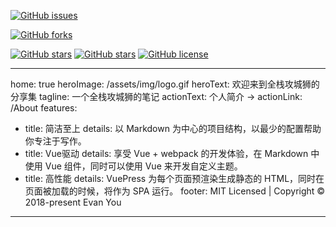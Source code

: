 [![GitHub issues](https://img.shields.io/github/issues/metoyun/xiao_song_note)](https://github.com/metoyun/xiao_song_note/issues)

[![GitHub forks](https://img.shields.io/github/forks/metoyun/xiao_song_note)](https://github.com/metoyun/xiao_song_note/network)

[![GitHub stars](https://img.shields.io/github/stars/metoyun/xiao_song_note)](https://github.com/metoyun/xiao_song_note/stargazers)
[![GitHub stars](https://img.shields.io/github/stars/metoyun/xiao_song_note)](https://github.com/metoyun/xiao_song_note/stargazers)
[![GitHub license](https://img.shields.io/github/license/metoyun/xiao_song_note)](https://github.com/metoyun/xiao_song_note)

---
home: true
heroImage: /assets/img/logo.gif
heroText: 欢迎来到全栈攻城狮的分享集
tagline: 一个全栈攻城狮的笔记
actionText: 个人简介 →
actionLink: /About
features:
- title: 简洁至上
  details: 以 Markdown 为中心的项目结构，以最少的配置帮助你专注于写作。
- title: Vue驱动
  details: 享受 Vue + webpack 的开发体验，在 Markdown 中使用 Vue 组件，同时可以使用 Vue 来开发自定义主题。
- title: 高性能
  details: VuePress 为每个页面预渲染生成静态的 HTML，同时在页面被加载的时候，将作为 SPA 运行。
footer: MIT Licensed | Copyright © 2018-present Evan You
---